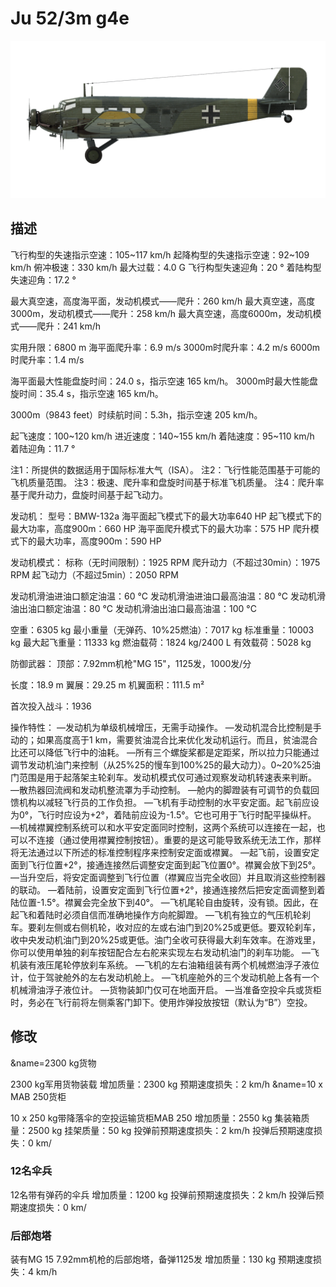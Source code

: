 # Ju 52/3m g4e

![ju523mg4e](../images/ju523mg4e.png)

## 描述

飞行构型的失速指示空速：105~117 km/h
起降构型的失速指示空速：92~109 km/h
俯冲极速：330 km/h
最大过载：4.0 G
飞行构型失速迎角：20 °
着陆构型失速迎角：17.2 °

最大真空速，高度海平面，发动机模式——爬升：260 km/h
最大真空速，高度3000m，发动机模式——爬升：258 km/h
最大真空速，高度6000m，发动机模式——爬升：241 km/h

实用升限：6800 m
海平面爬升率：6.9 m/s
3000m时爬升率：4.2 m/s
6000m时爬升率：1.4 m/s

海平面最大性能盘旋时间：24.0 s，指示空速 165 km/h。
3000m时最大性能盘旋时间：35.4 s，指示空速 165 km/h。

3000m（9843 feet）时续航时间：5.3h，指示空速 205 km/h。

起飞速度：100~120 km/h
进近速度：140~155 km/h
着陆速度：95~110 km/h
着陆迎角：11.7 °

注1：所提供的数据适用于国际标准大气（ISA）。
注2：飞行性能范围基于可能的飞机质量范围。
注3：极速、爬升率和盘旋时间基于标准飞机质量。
注4：爬升率基于爬升动力，盘旋时间基于起飞动力。

发动机：
型号：BMW-132a
海平面起飞模式下的最大功率640 HP
起飞模式下的最大功率，高度900m：660 HP
海平面爬升模式下的最大功率：575 HP
爬升模式下的最大功率，高度900m：590 HP

发动机模式：
标称（无时间限制）：1925 RPM
爬升动力（不超过30min）：1975 RPM
起飞动力（不超过5min）：2050 RPM

发动机滑油进油口额定油温：60 °C
发动机滑油进油口最高油温：80 °C
发动机滑油出油口额定油温：80 °C
发动机滑油出油口最高油温：100 °C

空重：6305 kg
最小重量（无弹药、10%25燃油）：7017 kg
标准重量：10003 kg
最大起飞重量：11333 kg
燃油载荷：1824 kg/2400 L
有效载荷：5028 kg

防御武器：
顶部：7.92mm机枪"MG 15"，1125发，1000发/分

长度：18.9 m
翼展：29.25 m
机翼面积：111.5 m²

首次投入战斗：1936

操作特性：
—发动机为单级机械增压，无需手动操作。
—发动机混合比控制是手动的；如果高度高于1 km，需要贫油混合比来优化发动机运行。而且，贫油混合比还可以降低飞行中的油耗。
—所有三个螺旋桨都是定距桨，所以拉力只能通过调节发动机油门来控制（从25%25的慢车到100%25的最大动力）。0~20%25油门范围是用于起落架主轮刹车。发动机模式仅可通过观察发动机转速表来判断。
—散热器回流阀和发动机整流罩为手动控制。
—舱内的脚蹬装有可调节的负载回馈机构以减轻飞行员的工作负担。
—飞机有手动控制的水平安定面。起飞前应设为0°，飞行时应设为+2°，着陆前应设为-1.5°。它也可用于飞行时配平操纵杆。
—机械襟翼控制系统可以和水平安定面同时控制，这两个系统可以连接在一起，也可以不连接（通过使用襟翼控制按钮）。重要的是这可能导致系统无法工作，那样将无法通过以下所述的标准控制程序来控制安定面或襟翼。
—起飞前，设置安定面到飞行位置+2°，接通连接然后调整安定面到起飞位置0°。襟翼会放下到25°。
—当升空后，将安定面调整到飞行位置（襟翼应当完全收回）并且取消这些控制器的联动。
—着陆前，设置安定面到飞行位置+2°，接通连接然后把安定面调整到着陆位置-1.5°。襟翼会完全放下到40°。
—飞机尾轮自由旋转，没有锁。因此，在起飞和着陆时必须自信而准确地操作方向舵脚蹬。
—飞机有独立的气压机轮刹车。要刹左侧或右侧机轮，收对应的左或右油门到20%25或更低。要双轮刹车，收中央发动机油门到20%25或更低。油门全收可获得最大刹车效率。在游戏里，你可以使用单独的刹车按钮配合左右舵来实现左右发动机油门的刹车功能。
—飞机装有液压尾轮停放刹车系统。
—飞机的左右油箱组装有两个机械燃油浮子液位计，位于驾驶舱外的左右发动机舱上。
—飞机座舱外的三个发动机舱上各有一个机械滑油浮子液位计。
—货物装卸门仅可在地面开启。
—当准备空投伞兵或货柜时，务必在飞行前将左侧乘客门卸下。使用炸弹投放按钮（默认为“B”）空投。

## 修改
&name=2300 kg货物

2300 kg军用货物装载
增加质量：2300 kg
预期速度损失：2 km/h
&name=10 x MAB 250货柜

10 x 250 kg带降落伞的空投运输货柜MAB 250
增加质量：2550 kg
集装箱质量：2500 kg
挂架质量：50 kg
投弹前预期速度损失：2 km/h
投弹后预期速度损失：0 km/
### 12名伞兵

12名带有弹药的伞兵
增加质量：1200 kg
投弹前预期速度损失：2 km/h
投弹后预期速度损失：0 km/
### 后部炮塔

装有MG 15 7.92mm机枪的后部炮塔，备弹1125发
增加质量：130 kg
预期速度损失：4 km/h
